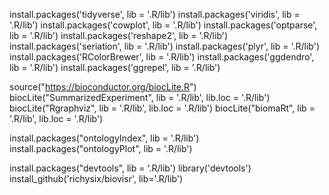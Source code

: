 install.packages('tidyverse', lib = '.R/lib')
install.packages('viridis', lib = '.R/lib')
install.packages('cowplot', lib = '.R/lib')
install.packages('optparse', lib = '.R/lib')
install.packages('reshape2', lib = '.R/lib')
install.packages('seriation', lib = '.R/lib')
install.packages('plyr', lib = '.R/lib')
install.packages('RColorBrewer', lib = '.R/lib')
install.packages('ggdendro', lib = '.R/lib')
install.packages('ggrepel', lib = '.R/lib')

source("https://bioconductor.org/biocLite.R")
biocLite("SummarizedExperiment", lib = '.R/lib', lib.loc = '.R/lib')
biocLite("Rgraphviz", lib = '.R/lib', lib.loc = '.R/lib')
biocLite("biomaRt", lib = '.R/lib', lib.loc = '.R/lib')

install.packages("ontologyIndex", lib = '.R/lib')
install.packages("ontologyPlot", lib = '.R/lib')

install.packages("devtools", lib = '.R/lib')
library('devtools')
install_github('richysix/biovisr', lib='.R/lib')
